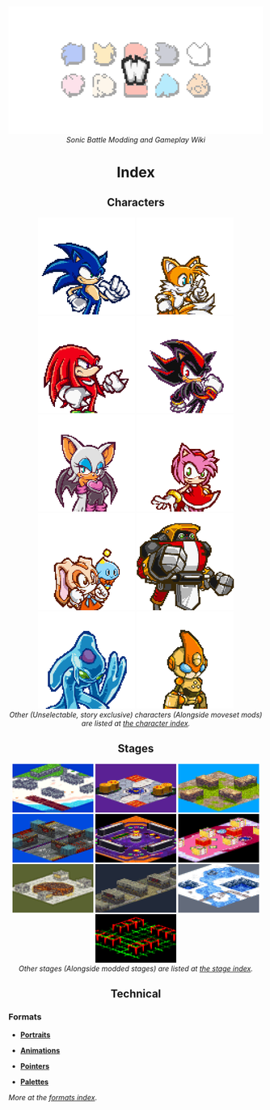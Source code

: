 <p align="center">
    <img src="res/logo.png">
    <br>
    <i>Sonic Battle Modding and Gameplay Wiki</i>
</p>

<h1 align="center" class="centeredHeader">Index</h1>

<h2 id="characters" align="center">Characters</h2>

<p align="center">
    <a href="?a=characters/sonic"><img src="res/portraits/sonic.png"></a>
    <a href="?a=characters/tails"><img src="res/portraits/tails.png"></a>
    <a href="?a=characters/knuckles"><img src="res/portraits/knuckles.png"></a>
    <a href="?a=characters/shadow"><img src="res/portraits/shadow.png"></a>
    <a href="?a=characters/rouge"><img src="res/portraits/rouge.png"></a>
    <a href="?a=characters/amy"><img src="res/portraits/amy.png"></a>
    <a href="?a=characters/cream"><img src="res/portraits/cream.png"></a>
    <a href="?a=characters/gamma"><img src="res/portraits/gamma.png"></a>
    <a href="?a=characters/chaos"><img src="res/portraits/chaos.png"></a>
    <a href="?a=characters/emerl"><img src="res/portraits/emerl.png"></a>
    <br>
    <i>Other (Unselectable, story exclusive) characters (Alongside moveset mods) are listed at <a href="?a=characters/index">the character index</a>.</i>
</p>

<h2 id="stages" align="center">Stages</h2>

<p align="center">
    <a href="?a=stages/emeraldbeach"><img src="res/stages/emeraldbeach.png"></a>
    <a href="?a=stages/tailslab"><img src="res/stages/tailslab.png"></a>
    <a href="?a=stages/chaoruins"><img src="res/stages/chaoruins.png"></a>
    <a href="?a=stages/battlehighway"><img src="res/stages/battlehighway.png"></a>
    <a href="?a=stages/clubrouge"><img src="res/stages/clubrouge.png"></a>
    <a href="?a=stages/amysroom"><img src="res/stages/amysroom.png"></a>
    <a href="?a=stages/library"><img src="res/stages/library.png"></a>
    <a href="?a=stages/metaldepot"><img src="res/stages/metaldepot.png"></a>
    <a href="?a=stages/holysummit"><img src="res/stages/holysummit.png"></a>
    <a href="?a=stages/colosseum"><img src="res/stages/colosseum.png"></a>
    <br>
    <i>Other stages (Alongside modded stages) are listed at <a href="?a=stages/index">the stage index</a>.</i>
</p>

<h2 id="stages" align="center">Technical</h2>

### Formats

- **[Portraits](?a=formats/portraits)**

- **[Animations](?a=formats/animations)**

- **[Pointers](?a=formats/pointers)**

- **[Palettes](?a=formats/palettes)**

*More at the [formats index](?a=formats/index)*.